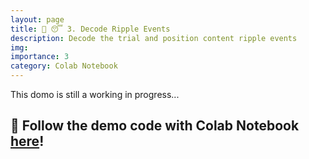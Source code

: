 ```yaml
---
layout: page
title: 🧠 😴 3. Decode Ripple Events
description: Decode the trial and position content ripple events
img:
importance: 3
category: Colab Notebook
---
```


This domo is still a working in progress...

🔗 Follow the demo code with Colab Notebook
[here](https://colab.research.google.com/drive/1onpylWDYDFgCrec-mrsF8-U2vuEMca9C?usp=drive_link)!
---

